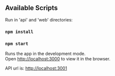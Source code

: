 ## Available Scripts

Run in 'api' and 'web' directories:

### `npm install`

### `npm start`

Runs the app in the development mode.\
Open [http://localhost:3000](http://localhost:3000) to view it in the browser.

API url is: [http://localhost:3001](http://localhost:3001)
